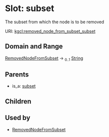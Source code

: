 
# Slot: subset


The subset from which the node is to be removed

URI: [kgcl:removed_node_from_subset_subset](http://w3id.org/kgcl_schema/removed_node_from_subset_subset)


## Domain and Range

[RemovedNodeFromSubset](RemovedNodeFromSubset.md) &#8594;  <sub>0..1</sub> [String](types/String.md)

## Parents

 *  is_a: [subset](subset.md)

## Children


## Used by

 * [RemovedNodeFromSubset](RemovedNodeFromSubset.md)
